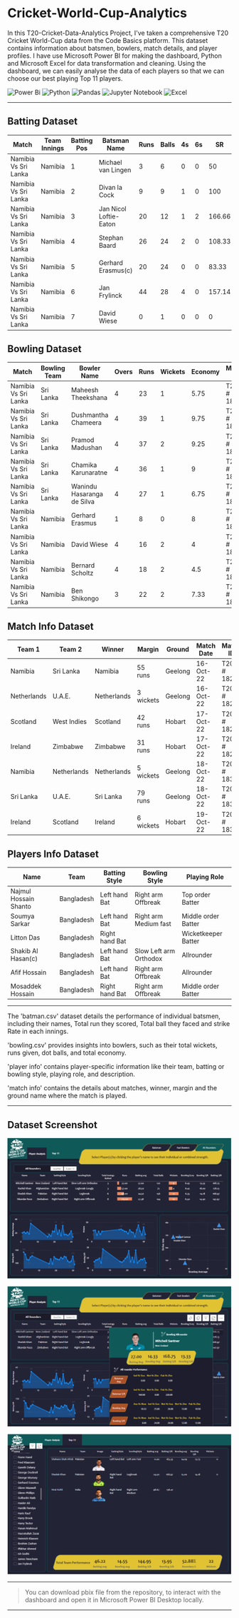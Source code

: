 
# Cricket-World-Cup-Analytics

In this T20-Cricket-Data-Analytics Project, I've taken a comprehensive T20 Cricket World-Cup data from the Code Basics platform. This dataset contains information about batsmen, bowlers, match details, and player profiles. I have use Microsoft Power BI for making the dashboard, Python and Microsoft Excel for data transformation and cleaning. Using the dashboard, we can easily analyse the data of each players so that we can choose our best playing Top 11 players.

![Power Bi](https://img.shields.io/badge/power_bi-F2C811?style=for-the-badge&logo=powerbi&logoColor=black)
![Python](https://img.shields.io/badge/python-3670A0?style=for-the-badge&logo=python&logoColor=ffdd54)
![Pandas](https://img.shields.io/badge/pandas-%23150458.svg?style=for-the-badge&logo=pandas&logoColor=white)
![Jupyter Notebook](https://img.shields.io/badge/jupyter-%23FA0F00.svg?style=for-the-badge&logo=jupyter&logoColor=white)
![Excel](https://img.shields.io/badge/excel-darkgreen.svg?style=for-the-badge&logo=x&logoColor=white)

---

## Batting Dataset

| Match                | Team Innings | Batting Pos | Batsman Name            | Runs | Balls | 4s | 6s | SR     | Match ID    |
|----------------------|--------------|-------------|-------------------------|------|-------|----|----|--------|-------------|
| Namibia Vs Sri Lanka | Namibia      | 1           | Michael van Lingen      | 3    | 6     | 0  | 0  | 50     | T20I # 1823 |
| Namibia Vs Sri Lanka | Namibia      | 2           | Divan la Cock           | 9    | 9     | 1  | 0  | 100    | T20I # 1823 |
| Namibia Vs Sri Lanka | Namibia      | 3           | Jan Nicol Loftie-Eaton  | 20   | 12    | 1  | 2  | 166.66 | T20I # 1823 |
| Namibia Vs Sri Lanka | Namibia      | 4           | Stephan Baard           | 26   | 24    | 2  | 0  | 108.33 | T20I # 1823 |
| Namibia Vs Sri Lanka | Namibia      | 5           | Gerhard Erasmus(c)      | 20   | 24    | 0  | 0  | 83.33  | T20I # 1823 |
| Namibia Vs Sri Lanka | Namibia      | 6           | Jan Frylinck            | 44   | 28    | 4  | 0  | 157.14 | T20I # 1823 |
| Namibia Vs Sri Lanka | Namibia      | 7           | David Wiese             | 0    | 1     | 0  | 0  | 0      | T20I # 1823 |

## Bowling Dataset

| Match               | Bowling Team | Bowler Name                | Overs | Runs | Wickets | Economy | Match ID    |
|---------------------|--------------|----------------------------|-------|------|---------|---------|-------------|
| Namibia Vs Sri Lanka | Sri Lanka    | Maheesh Theekshana          | 4     | 23   | 1       | 5.75    | T20I # 1823 |
| Namibia Vs Sri Lanka | Sri Lanka    | Dushmantha Chameera         | 4     | 39   | 1       | 9.75    | T20I # 1823 |
| Namibia Vs Sri Lanka | Sri Lanka    | Pramod Madushan             | 4     | 37   | 2       | 9.25    | T20I # 1823 |
| Namibia Vs Sri Lanka | Sri Lanka    | Chamika Karunaratne         | 4     | 36   | 1       | 9       | T20I # 1823 |
| Namibia Vs Sri Lanka | Sri Lanka    | Wanindu Hasaranga de Silva  | 4     | 27   | 1       | 6.75    | T20I # 1823 |
| Namibia Vs Sri Lanka | Namibia      | Gerhard Erasmus            | 1     | 8    | 0       | 8       | T20I # 1823 |
| Namibia Vs Sri Lanka | Namibia      | David Wiese                | 4     | 16   | 2       | 4       | T20I # 1823 |
| Namibia Vs Sri Lanka | Namibia      | Bernard Scholtz            | 4     | 18   | 2       | 4.5     | T20I # 1823 |
| Namibia Vs Sri Lanka | Namibia      | Ben Shikongo               | 3     | 22   | 2       | 7.33    | T20I # 1823 |

## Match Info Dataset

| Team 1           | Team 2         | Winner          | Margin       | Ground  | Match Date | Match ID    |
|------------------|-----------------|-----------------|--------------|---------|------------|-------------|
| Namibia          | Sri Lanka       | Namibia         | 55 runs      | Geelong | 16-Oct-22  | T20I # 1823 |
| Netherlands      | U.A.E.          | Netherlands     | 3 wickets    | Geelong | 16-Oct-22  | T20I # 1825 |
| Scotland         | West Indies     | Scotland        | 42 runs      | Hobart  | 17-Oct-22  | T20I # 1826 |
| Ireland          | Zimbabwe        | Zimbabwe        | 31 runs      | Hobart  | 17-Oct-22  | T20I # 1828 |
| Namibia          | Netherlands      | Netherlands     | 5 wickets   | Geelong | 18-Oct-22  | T20I # 1830 |
| Sri Lanka        | U.A.E.          | Sri Lanka       | 79 runs     | Geelong | 18-Oct-22  | T20I # 1832 |
| Ireland          | Scotland        | Ireland         | 6 wickets   | Hobart  | 19-Oct-22  | T20I # 1833 |

## Players Info Dataset

| Name                  | Team        | Batting Style   | Bowling Style           | Playing Role        |
|-----------------------|-------------|-----------------|-------------------------|---------------------|
| Najmul Hossain Shanto | Bangladesh  | Left hand Bat   | Right arm Offbreak      | Top order Batter    |
| Soumya Sarkar         | Bangladesh  | Left hand Bat   | Right arm Medium fast   | Middle order Batter |
| Litton Das            | Bangladesh  | Right hand Bat  |                         | Wicketkeeper Batter |
| Shakib Al Hasan(c)    | Bangladesh  | Left hand Bat   | Slow Left arm Orthodox  | Allrounder          |
| Afif Hossain          | Bangladesh  | Left hand Bat   | Right arm Offbreak      | Allrounder          |
| Mosaddek Hossain      | Bangladesh  | Right hand Bat  | Right arm Offbreak      | Middle order Batter |
---


The 'batman.csv' dataset details the performance of individual batsmen, including their names, Total run they scored, Total ball they faced and strike Rate in each innings.
 
'bowling.csv' provides insights into bowlers, such as their total wickets, runs given, dot balls, and total economy.

'player info' contains player-specific information like their team, batting or bowling style, playing role, and description.

'match info' contains the details about matches, winner, margin and the ground name where the match is played.


---
## Dataset Screenshot

![Alt Text](https://github.com/Muhammad1umer-tech/T20-Cricket-data-Analytics/blob/main/Dashboard-screenshots/Capture.PNG)

![Alt Text](https://github.com/Muhammad1umer-tech/T20-Cricket-data-Analytics/blob/main/Dashboard-screenshots/Capture2.PNG)

![Alt Text](https://github.com/Muhammad1umer-tech/T20-Cricket-data-Analytics/blob/main/Dashboard-screenshots/Capture1.PNG)

---
> You can download pbix file from the repository, to interact with the dashboard and open it in Microsoft Power BI Desktop locally.
---